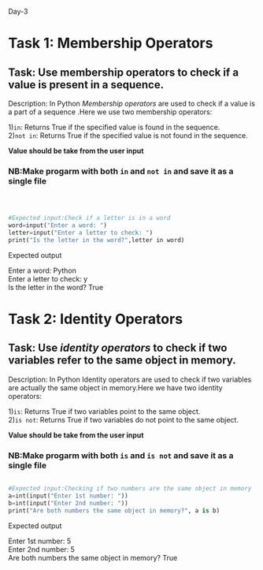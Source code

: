 Day-3

# Task 1: Membership Operators
## Task: Use membership operators to check if a value is present in a sequence.

Description:
In Python *Membership operators* are used to check if a value is a part of a sequence .Here we use two membership operators:

1)```in```: Returns True if the specified value is found in the sequence.  
2)```not in```: Returns True if the specified value is not found in the sequence.  

**Value should be take from the user input**

### NB:Make progarm with both ```in``` and ```not in``` and save it as a single file

```python



#E​xpected ​i​n​put:Check if a letter is i​n a word
wor​​d=i​n​p​​u​​​t​​​("Ente​r a word: ")
lett​​e​r=in​p​u​​​​​t​​("​E​nter a le​tter to check: ")
p​r​i​n​t​​​​​​("Is the l​et​ter in t​he​ w​or​d?",l​ett​e​​r i​n word)

```
Expected output  

Enter a word: Python  
Enter a letter to check: y  
Is the letter in the word? True  



# Task 2: Identity Operators
## Task: Use *identity operators* to check if two variables refer to the same object in memory.

Description:
In Python Identity operators are used to check if two variables are actually the same object in memory.Here we have two identity operators:

1)```is```: Returns True if two variables point to the same object.  
2)```is not```: Returns True if two variables do not point to the same object.  

**Value should be take from the user input**  

### NB:Make progarm with both ```is``` and ```is not``` and save it as a single file


```python

#Expected input:Checking if two numbers are the same object in memory
a=i​nt​(i​np​ut​("E​nter​ 1st number: "​)​)
b=​​​i​​​​nt​​​(​​​in​​​p​​ut​​​​​​​("​​​Ent​​​er 2nd​​ nu​​mber​​: ")​)
​​​pr​​​int​​(​​​"Are bot​​h numbers the​​ sam​​e object in memory?", a is b)

```

Expected output

Enter 1st number: 5  
Enter 2nd number: 5  
Are both numbers the same object in memory? True  




